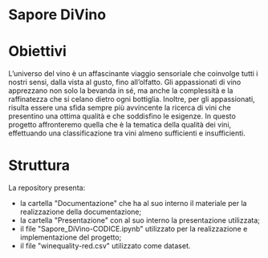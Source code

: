 # Sapore DiVino

# Obiettivi
L’universo del vino è un affascinante viaggio sensoriale che coinvolge tutti i nostri sensi, dalla vista
al gusto, fino all’olfatto. Gli appassionati di vino apprezzano non solo la bevanda in sé, ma anche la
complessità e la raffinatezza che si celano dietro ogni bottiglia. Inoltre, per gli appassionati, risulta
essere una sfida sempre più avvincente la ricerca di vini che presentino una ottima qualità e che
soddisfino le esigenze. In questo progetto affronteremo quella che è la tematica della qualità dei vini,
effettuando una classificazione tra vini almeno sufficienti e insufficienti.

# Struttura
La repository presenta:
  - la cartella "Documentazione" che ha al suo interno il materiale per la realizzazione della documentazione;
  - la cartella "Presentazione" con al suo interno la presentazione utilizzata;
  - il file "Sapore_DiVino-CODICE.ipynb" utilizzato per la realizzazione e implementazione del progetto;
  - il file "winequality-red.csv" utilizzato come dataset. 
